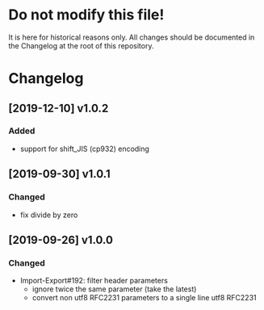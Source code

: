 # Do not modify this file!
It is here for historical reasons only. All changes should be documented in the
Changelog at the root of this repository.


# Changelog

## [2019-12-10] v1.0.2

### Added
* support for shift_JIS (cp932) encoding

## [2019-09-30] v1.0.1

### Changed
* fix divide by zero

## [2019-09-26] v1.0.0

### Changed
* Import-Export#192: filter header parameters
    * ignore twice the same parameter (take the latest)
    * convert non utf8 RFC2231 parameters to a single line utf8 RFC2231

